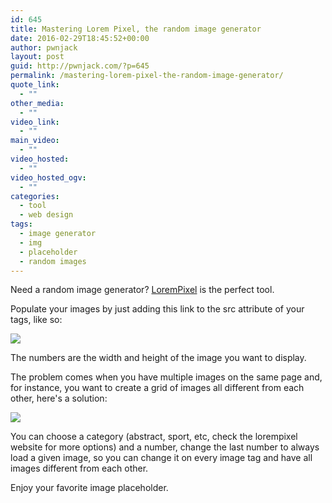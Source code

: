```yaml
---
id: 645
title: Mastering Lorem Pixel, the random image generator
date: 2016-02-29T18:45:52+00:00
author: pwnjack
layout: post
guid: http://pwnjack.com/?p=645
permalink: /mastering-lorem-pixel-the-random-image-generator/
quote_link:
  - ""
other_media:
  - ""
video_link:
  - ""
main_video:
  - ""
video_hosted:
  - ""
video_hosted_ogv:
  - ""
categories:
  - tool
  - web design
tags:
  - image generator
  - img
  - placeholder
  - random images
---
```

Need a random image generator? <a href="http://lorempixel.com" target="_blank">LoremPixel</a> is the perfect tool.

Populate your images by just adding this link to the src attribute of your<img /> tags, like so:

<img src="http://lorempixel.com/250/250">

The numbers are the width and height of the image you want to display.

The problem comes when you have multiple images on the same page and, for instance, you want to create a grid of images all different from each other, here's a solution:

<img src="http://lorempixel.com/250/250/abstract/1">

You can choose a category (abstract, sport, etc, check the lorempixel website for more options) and a number, change the last number to always load a given image, so you can change it on every image tag and have all images different from each other.

Enjoy your favorite image placeholder.